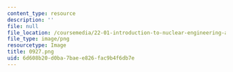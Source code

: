 ```yaml
---
content_type: resource
description: ''
file: null
file_location: /coursemedia/22-01-introduction-to-nuclear-engineering-and-ionizing-radiation-fall-2016/6d608b20d0ba7baee826fac9b4f6db7e_0927.png
file_type: image/png
resourcetype: Image
title: 0927.png
uid: 6d608b20-d0ba-7bae-e826-fac9b4f6db7e
---
```

